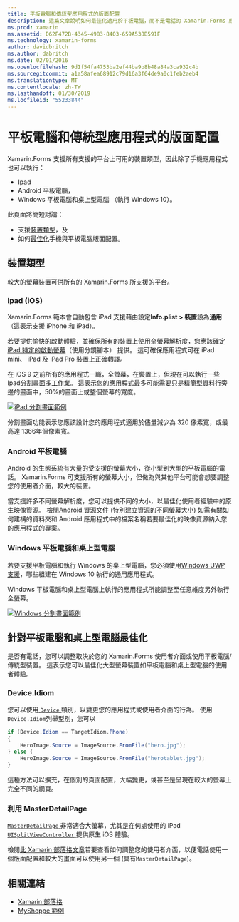 ```yaml
---
title: 平板電腦和傳統型應用程式的版面配置
description: 這篇文章說明如何最佳化適用於平板電腦，而不是電話的 Xamarin.Forms 應用程式版面配置。
ms.prod: xamarin
ms.assetid: D62F472B-4345-4983-8403-659A538B591F
ms.technology: xamarin-forms
author: davidbritch
ms.author: dabritch
ms.date: 02/01/2016
ms.openlocfilehash: 9d1f54fa4753ba2ef44ba9b8b48a84a3ca932c4b
ms.sourcegitcommit: a1a58afea68912c79d16a3f64de9a0c1feb2aeb4
ms.translationtype: MT
ms.contentlocale: zh-TW
ms.lasthandoff: 01/30/2019
ms.locfileid: "55233844"
---
```

# <a name="layout-for-tablet-and-desktop-apps"></a>平板電腦和傳統型應用程式的版面配置

Xamarin.Forms 支援所有支援的平台上可用的裝置類型，因此除了手機應用程式也可以執行：

* Ipad
* Android 平板電腦，
* Windows 平板電腦和桌上型電腦 （執行 Windows 10）。

此頁面將簡短討論：

* 支援[裝置類型](#Device_Types)，及
* 如何[最佳化](#optimize)手機與平板電腦版面配置。

<a name="Device_Types" />

## <a name="device-types"></a>裝置類型

較大的螢幕裝置可供所有的 Xamarin.Forms 所支援的平台。

### <a name="ipads-ios"></a>Ipad (iOS)

Xamarin.Forms 範本會自動包含 iPad 支援藉由設定**Info.plist > 裝置**設為**通用**（這表示支援 iPhone 和 iPad）。

若要提供愉快的啟動體驗，並確保所有的裝置上使用全螢幕解析度，您應該確定[iPad 特定的啟動螢幕](~/ios/app-fundamentals/images-icons/launch-screens.md)（使用分鏡腳本） 提供。 這可確保應用程式可在 iPad mini、 iPad 及 iPad Pro 裝置上正確轉譯。

在 iOS 9 之前所有的應用程式一職，全螢幕，在裝置上，但現在可以執行一些 Ipad[分割畫面多工作業](~/ios/platform/multitasking.md)。
這表示您的應用程式最多可能需要只是精簡型資料行旁邊的畫面中，50%的畫面上或整個螢幕的寬度。

[![](tablet-images/ipad-sml.png "iPad 分割畫面範例")](tablet-images/ipad.png#lightbox "iPad 分割畫面範例")

分割畫面功能表示您應該設計您的應用程式適用於儘量減少為 320 像素寬，或最高達 1366年個像素寬。

### <a name="android-tablets"></a>Android 平板電腦

Android 的生態系統有大量的受支援的螢幕大小，從小型到大型的平板電腦的電話。 Xamarin.Forms 可支援所有的螢幕大小，但做為與其他平台可能會想要調整您的使用者介面，較大的裝置。

當支援許多不同螢幕解析度，您可以提供不同的大小，以最佳化使用者經驗中的原生映像資源。
檢閱[Android 資源](~/android/app-fundamentals/resources-in-android/index.md)文件 (特別[建立資源的不同螢幕大小](~/android/app-fundamentals/resources-in-android/resources-for-varying-screens.md)) 如需有關如何建構的資料夾和 Android 應用程式中的檔案名稱若要最佳化的映像資源納入您的應用程式的專案。

### <a name="windows-tablets-and-desktops"></a>Windows 平板電腦和桌上型電腦

若要支援平板電腦和執行 Windows 的桌上型電腦，您必須使用[Windows UWP 支援](~/xamarin-forms/platform/windows/installation/index.md)，哪些組建在 Windows 10 執行的通用應用程式。

Windows 平板電腦和桌上型電腦上執行的應用程式所能調整至任意維度另外執行全螢幕。

[![](tablet-images/splitscreen-sml.png "Windows 分割畫面範例")](tablet-images/splitscreen.png#lightbox "Windows 分割畫面範例")


<a name="optimize" />

## <a name="optimizing-for-tablet-and-desktop"></a>針對平板電腦和桌上型電腦最佳化

是否有電話，您可以調整取決於您的 Xamarin.Forms 使用者介面或使用平板電腦/傳統型裝置。 這表示您可以最佳化大型螢幕裝置如平板電腦和桌上型電腦的使用者體驗。


### <a name="deviceidiom"></a>Device.Idiom

您可以使用[ `Device` ](~/xamarin-forms/platform/device.md)類別，以變更您的應用程式或使用者介面的行為。 使用`Device.Idiom`列舉型別，您可以

```csharp
if (Device.Idiom == TargetIdiom.Phone)
{
    HeroImage.Source = ImageSource.FromFile("hero.jpg");
} else {
    HeroImage.Source = ImageSource.FromFile("herotablet.jpg");
}
```

這種方法可以擴充，在個別的頁面配置，大幅變更，或甚至是呈現在較大的螢幕上完全不同的網頁。

### <a name="leveraging-masterdetailpage"></a>利用 MasterDetailPage

[ `MasterDetailPage` ](xref:Xamarin.Forms.MasterDetailPage)非常適合大螢幕，尤其是在何處使用的 iPad [ `UISplitViewController` ](xref:UIKit.UISplitViewController)提供原生 iOS 體驗。

檢閱[此 Xamarin 部落格文章](https://blog.xamarin.com/bringing-xamarin-forms-apps-to-tablets/)若要查看如何調整您的使用者介面，以便電話使用一個版面配置和較大的畫面可以使用另一個 (具有`MasterDetailPage`)。



## <a name="related-links"></a>相關連結

- [Xamarin 部落格](https://blog.xamarin.com/bringing-xamarin-forms-apps-to-tablets/)
- [MyShoppe 範例](https://github.com/jamesmontemagno/myshoppe)
